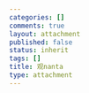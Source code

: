```yaml
--- 
categories: []
comments: true
layout: attachment
published: false
status: inherit
tags: []
title: 观nanta
type: attachment
---
```


